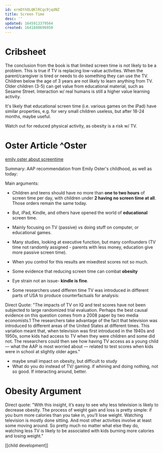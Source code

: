 ```yaml
---
id: ermDthOLQKlRCqc9jqdNZ
title: Screen Time
desc: ''
updated: 1645913379564
created: 1641840696950
---
```

# Cribsheet
The conclusion from the book is that limited screen time is not likely to be a problem. 
This is true if TV is replacing low-value activities. When the parent/caregiver is tired or needs to do something  they can use the TV.
Children below the age of 3 years are not likely to learn anything from TV. Older children (3-5) can get value from educational material, such as Sesame Street. Interaction w/ real humans is still a  higher value learning activity.

It's likely that educational screen time (i.e. various games on the iPad) have similar properties, e.g. for very small children useless, but after 18-24 months, maybe useful.

Watch out for reduced physical activity, as obesity is a risk w/ TV.


# Oster Article ^Oster
[emily oster about screentime](https://fivethirtyeight.com/features/screen-time-for-kids-is-probably-fine/) 

Summary:
AAP recommendation from Emily Oster's childhood, as well as today:

Main arguments:

* Children and teens should have no more than __one to two hours__ of screen time per day, 
with children under __2 having no screen time at all__. Those orders remain the same today.

* But, iPad, Kindle, and others have opened the world of __educational__ screen time.

* Mainly focusing on TV (passive) vs doing stuff on computer, or educational games.

* Many studies, looking at executive function, but many confounders (TV time not randomly assigned - parents with less money, education give more passive screen time).

* When you control for this results are mixedtest scores not so much.
* Some evidence that reducing screen time can combat __obesity__
* Eye strain not an issue- __kindle is fine__.

* Some researchers used differen time TV was introduced in different parts of USA to produce counterfactuals for analysis:

Direct Quote:
"The impacts of TV on IQ and test scores have not been subjected to large 
randomized trial evaluation. Perhaps the best causal evidence on this question 
comes from a 2008 paper by two media economists.1 The researchers take advantage 
of the fact that television was introduced to different areas of the United States at 
different times. This variation meant that, when television was first introduced in the 
1940s and 1950s, some kids had access to TV when they were children and 
some did not. The researchers could then see how having TV access as a 
young child — what the AAP is most worried about — related to test scores 
when kids were in school at slightly older ages."

* maybe small impact on obesity, but difficult to study
* What do you do instead of TV/ gaming. if whining and doing nothing, not so good. If interacting around, better.


# Obesity Argument

Direct quote:
"With this insight, it’s easy to see why less television is likely to decrease obesity. The process of weight gain and loss is pretty simple: if you burn more calories than you take in, you’ll lose weight. Watching television is mostly done sitting. And most other activities involve at least some moving around. So pretty much no matter what else they do, watching less TV is likely to be associated with kids burning more calories and losing weight."








[[child development]]

